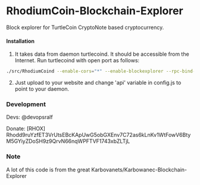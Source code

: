 # RhodiumCoin-Blockchain-Explorer
Block explorer for TurtleCoin CryptoNote based cryptocurrency.

#### Installation

1) It takes data from daemon turtlecoind. It should be accessible from the Internet. Run turtlecoind with open port as follows:
```bash
./src/RhodiumCoind --enable-cors="*" --enable-blockexplorer --rpc-bind-ip=0.0.0.0 --rpc-bind-port=8004
```
2) Just upload to your website and change 'api' variable in config.js to point to your daemon.


### Development
Devs:
    @devopsralf

Donate: [RHOX] Rhodd9ruYzfET3VrUtsEBcKApUwG5obGXEnv7C72as6kLnKv1WtFowV6BtyM5GYiyZDoSH9z9QrvN66nqWPFTVF1743xbZLTjL

### Note

A lot of this code is from the great Karbovanets/Karbowanec-Blockchain-Explorer

